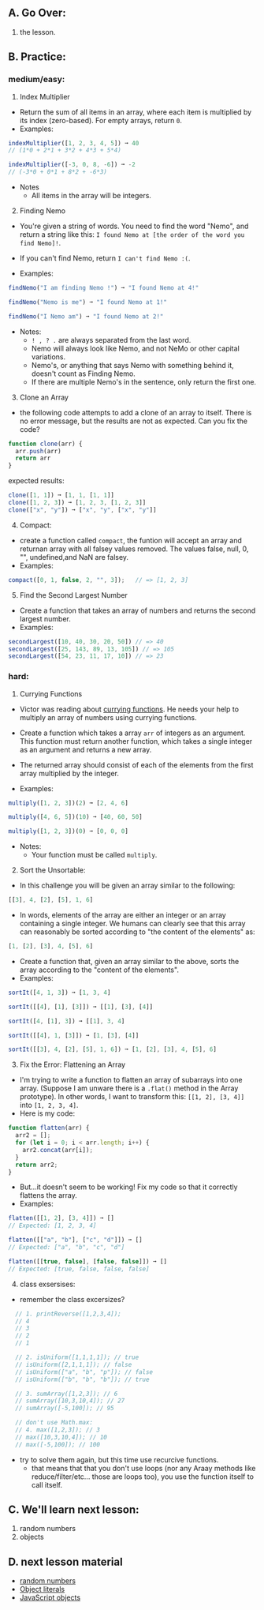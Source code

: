 ## A. Go Over:

1. the lesson.

## B. Practice:

### medium/easy:
  1. Index Multiplier
  * Return the sum of all items in an array, where each item is multiplied by its index (zero-based). For empty arrays, return `0`.
  * Examples:
  ```js
  indexMultiplier([1, 2, 3, 4, 5]) ➞ 40
  // (1*0 + 2*1 + 3*2 + 4*3 + 5*4)

  indexMultiplier([-3, 0, 8, -6]) ➞ -2
  // (-3*0 + 0*1 + 8*2 + -6*3)
  ```
  * Notes
    * All items in the array will be integers.
  
  2. Finding Nemo
  * You're given a string of words. You need to find the word "Nemo", and return a string like this: `I found Nemo at [the order of the word you find Nemo]!`.

  * If you can't find Nemo, return `I can't find Nemo :(`.
  * Examples:
  ```js
  findNemo("I am finding Nemo !") ➞ "I found Nemo at 4!"

  findNemo("Nemo is me") ➞ "I found Nemo at 1!"

  findNemo("I Nemo am") ➞ "I found Nemo at 2!"
  ```
  * Notes:
    * `! , ? .` are always separated from the last word.
    * Nemo will always look like Nemo, and not NeMo or other capital variations.
    * Nemo's, or anything that says Nemo with something behind it, doesn't count as Finding Nemo.
    * If there are multiple Nemo's in the sentence, only return the first one.
  
  3. Clone an Array
  * the following code  attempts to add a clone of an array to itself. There is no error message, but the results are not as expected. Can you fix the code?
  ```js
  function clone(arr) {
    arr.push(arr)
    return arr
  }
  ```
  expected results:
  ```js
  clone([1, 1]) ➞ [1, 1, [1, 1]]
  clone([1, 2, 3]) ➞ [1, 2, 3, [1, 2, 3]]
  clone(["x", "y"]) ➞ ["x", "y", ["x", "y"]]
  ```

  4.  Compact:
  * create a function called `compact`, the funtion will accept an array and returnan array with all falsey values removed. The values false, null, 0, "", undefined,and NaN are falsey.
  * Examples:
  ```js
  compact([0, 1, false, 2, "", 3]);   // => [1, 2, 3]
  ```

  5. Find the Second Largest Number
  * Create a function that takes an array of numbers and returns the second largest number.
  * Examples:
  ```js
  secondLargest([10, 40, 30, 20, 50]) // => 40
  secondLargest([25, 143, 89, 13, 105]) // => 105
  secondLargest([54, 23, 11, 17, 10]) // => 23
  ```
  
### hard:  
  1. Currying Functions
  * Victor was reading about [currying functions](https://stackoverflow.com/questions/36314/what-is-currying). He needs your help to multiply an array of numbers using currying functions.
  * Create a function which takes a array `arr` of integers as an argument. This function must return another function, which takes a single integer as an argument and returns a new array.

  * The returned array should consist of each of the elements from the first array multiplied by the integer.
  * Examples:
  ```js
  multiply([1, 2, 3])(2) ➞ [2, 4, 6]

  multiply([4, 6, 5])(10) ➞ [40, 60, 50]

  multiply([1, 2, 3])(0) ➞ [0, 0, 0]
  ```
  * Notes:
    * Your function must be called `multiply`.
  
  2. Sort the Unsortable:
  * In this challenge you will be given an array similar to the following:
  ```js
  [[3], 4, [2], [5], 1, 6]
  ```
  * In words, elements of the array are either an integer or an array containing a single integer. We humans can clearly see that this array can reasonably be sorted according to "the content of the elements" as:
  ```js
  [1, [2], [3], 4, [5], 6]
  ```
  * Create a function that, given an array similar to the above, sorts the array according to the "content of the elements".
  * Examples:
  ```js
  sortIt([4, 1, 3]) ➞ [1, 3, 4]

  sortIt([[4], [1], [3]]) ➞ [[1], [3], [4]]

  sortIt([4, [1], 3]) ➞ [[1], 3, 4]

  sortIt([[4], 1, [3]]) ➞ [1, [3], [4]]

  sortIt([[3], 4, [2], [5], 1, 6]) ➞ [1, [2], [3], 4, [5], 6]
  ```  

  3. Fix the Error: Flattening an Array
  * I'm trying to write a function to flatten an array of subarrays into one array. (Suppose I am unware there is a `.flat()` method in the Array prototype). In other words, I want to transform this: `[[1, 2], [3, 4]]` into `[1, 2, 3, 4]`.
  * Here is my code:
  ```js
  function flatten(arr) {
    arr2 = [];
    for (let i = 0; i < arr.length; i++) {
      arr2.concat(arr[i]);
    }
    return arr2;
  }
  ```
  * But...it doesn't seem to be working! Fix my code so that it correctly flattens the array.
  * Examples:
  ```js
  flatten([[1, 2], [3, 4]]) ➞ []
  // Expected: [1, 2, 3, 4]

  flatten([["a", "b"], ["c", "d"]]) ➞ []
  // Expected: ["a", "b", "c", "d"]

  flatten([[true, false], [false, false]]) ➞ []
  // Expected: [true, false, false, false]
  ```

  4. class exsersises:
  * remember the class excersizes?
  ```js
    // 1. printReverse([1,2,3,4]);
    // 4
    // 3
    // 2
    // 1

    // 2. isUniform([1,1,1,1]); // true
    // isUniform([2,1,1,1]); // false
    // isUniform(["a", "b", "p"]); // false
    // isUniform(["b", "b", "b"]); // true

    // 3. sumArray([1,2,3]); // 6
    // sumArray([10,3,10,4]); // 27
    // sumArray([-5,100]); // 95

    // don't use Math.max:
    // 4. max([1,2,3]); // 3
    // max([10,3,10,4]); // 10
    // max([-5,100]); // 100
  ```
  * try to solve them again, but this time use recurcive functions.
    * that means that that you don't use loops (nor any Araay methods like reduce/filter/etc... those are loops too), you use the function itself to call itself.
  
## C. We'll learn next lesson:

1. random numbers
2. objects

## D. next lesson material
* [random numbers](https://www.youtube.com/watch?v=UZqSpuUJPa0)
* [Object literals](https://www.youtube.com/watch?v=QB_oKKb4L3c)
* [JavaScript objects](https://www.youtube.com/watch?v=BRSg22VacUA)
